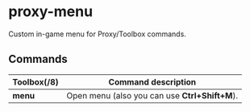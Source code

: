 # proxy-menu

Custom in-game menu for Proxy/Toolbox commands.

## Commands

Toolbox(/8) | Command description
--- | ---
**menu** | Open menu (also you can use **Ctrl+Shift+M**).
